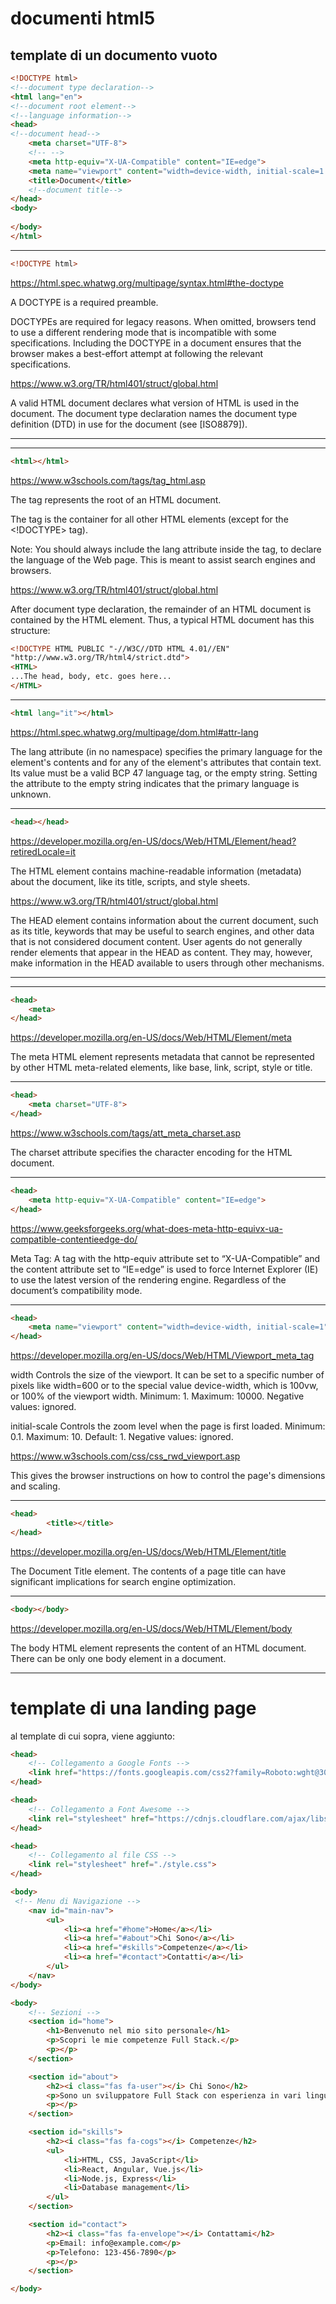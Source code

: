 # documenti html5 

## template di un documento vuoto
```html
<!DOCTYPE html>
<!--document type declaration-->
<html lang="en">
<!--document root element-->
<!--language information-->
<head>
<!--document head-->    
    <meta charset="UTF-8">
    <!-- -->
    <meta http-equiv="X-UA-Compatible" content="IE=edge">
    <meta name="viewport" content="width=device-width, initial-scale=1.0">
    <title>Document</title>
    <!--document title-->
</head>
<body>
    
</body>
</html>
```
___
```html
<!DOCTYPE html>
```
https://html.spec.whatwg.org/multipage/syntax.html#the-doctype

A DOCTYPE is a required preamble.

DOCTYPEs are required for legacy reasons. When omitted, browsers tend to use a different rendering mode that is incompatible with some specifications. Including the DOCTYPE in a document ensures that the browser makes a best-effort attempt at following the relevant specifications.

https://www.w3.org/TR/html401/struct/global.html

A valid HTML document declares what version of HTML is used in the document. The document type declaration names the document type definition (DTD) in use for the document (see [ISO8879]).

___
___
```html
<html></html>
```
https://www.w3schools.com/tags/tag_html.asp

The <html> tag represents the root of an HTML document.

The <html> tag is the container for all other HTML elements (except for the <!DOCTYPE> tag).

Note: You should always include the lang attribute inside the <html> tag, to declare the language of the Web page. This is meant to assist search engines and browsers.

https://www.w3.org/TR/html401/struct/global.html

After document type declaration, the remainder of an HTML document is contained by the HTML element. Thus, a typical HTML document has this structure:
```html
<!DOCTYPE HTML PUBLIC "-//W3C//DTD HTML 4.01//EN"
"http://www.w3.org/TR/html4/strict.dtd">
<HTML>
...The head, body, etc. goes here...
</HTML>
```
___



```html
<html lang="it"></html>
```
https://html.spec.whatwg.org/multipage/dom.html#attr-lang

The lang attribute (in no namespace) specifies the primary language for the element's contents and for any of the element's attributes that contain text. Its value must be a valid BCP 47 language tag, or the empty string. Setting the attribute to the empty string indicates that the primary language is unknown.
___
```html
<head></head>
```
https://developer.mozilla.org/en-US/docs/Web/HTML/Element/head?retiredLocale=it

The <head> HTML element contains machine-readable information (metadata) about the document, like its title, scripts, and style sheets.

https://www.w3.org/TR/html401/struct/global.html

The HEAD element contains information about the current document, such as its title, keywords that may be useful to search engines, and other data that is not considered document content. User agents do not generally render elements that appear in the HEAD as content. They may, however, make information in the HEAD available to users through other mechanisms.
___

___
```html
<head>
    <meta>
</head>
```
https://developer.mozilla.org/en-US/docs/Web/HTML/Element/meta


The meta HTML element represents metadata that cannot be represented by other HTML meta-related elements, like base, link, script, style or title.

___
```html
<head>
    <meta charset="UTF-8">
</head>
```
https://www.w3schools.com/tags/att_meta_charset.asp

The charset attribute specifies the character encoding for the HTML document.

___
```html
<head>
    <meta http-equiv="X-UA-Compatible" content="IE=edge">
</head>
```
https://www.geeksforgeeks.org/what-does-meta-http-equivx-ua-compatible-contentieedge-do/

Meta Tag: A tag with the http-equiv attribute set to “X-UA-Compatible” and the content attribute set to “IE=edge” is used to force Internet Explorer (IE) to use the latest version of the rendering engine. Regardless of the document’s compatibility mode.

___

```html
<head>
    <meta name="viewport" content="width=device-width, initial-scale=1" />
</head>
```
https://developer.mozilla.org/en-US/docs/Web/HTML/Viewport_meta_tag

width
Controls the size of the viewport. It can be set to a specific number of pixels like width=600 or to the special value device-width, which is 100vw, or 100% of the viewport width. Minimum: 1. Maximum: 10000. Negative values: ignored.

initial-scale
Controls the zoom level when the page is first loaded. Minimum: 0.1. Maximum: 10. Default: 1. Negative values: ignored.

https://www.w3schools.com/css/css_rwd_viewport.asp

This gives the browser instructions on how to control the page's dimensions and scaling.
___

```html
<head>
        <title></title>
</head>
```
https://developer.mozilla.org/en-US/docs/Web/HTML/Element/title

The Document Title element. The contents of a page title can have significant implications for search engine optimization.

___
```html
<body></body>
```
https://developer.mozilla.org/en-US/docs/Web/HTML/Element/body

The body HTML element represents the content of an HTML document. There can be only one body element in a document.
___

# template di una landing page

al template di cui sopra, viene aggiunto:

```html
<head>
    <!-- Collegamento a Google Fonts -->
    <link href="https://fonts.googleapis.com/css2?family=Roboto:wght@300;400&display=swap" rel="stylesheet">
</head>
```
```html
<head>
    <!-- Collegamento a Font Awesome -->
    <link rel="stylesheet" href="https://cdnjs.cloudflare.com/ajax/libs/font-awesome/6.0.0-beta3/css/all.min.css">
</head>       
```
```html
<head>    
    <!-- Collegamento al file CSS -->
    <link rel="stylesheet" href="./style.css">
</head>
```
```html
<body>
 <!-- Menu di Navigazione -->
    <nav id="main-nav">
        <ul>
            <li><a href="#home">Home</a></li>
            <li><a href="#about">Chi Sono</a></li>
            <li><a href="#skills">Competenze</a></li>
            <li><a href="#contact">Contatti</a></li>
        </ul>
    </nav>
</body>    
```
```html
<body>
    <!-- Sezioni -->
    <section id="home">
        <h1>Benvenuto nel mio sito personale</h1>
        <p>Scopri le mie competenze Full Stack.</p>
        <p></p>
    </section>

    <section id="about">
        <h2><i class="fas fa-user"></i> Chi Sono</h2>
        <p>Sono un sviluppatore Full Stack con esperienza in vari linguaggi e tecnologie.</p>
        <p></p>
    </section>

    <section id="skills">
        <h2><i class="fas fa-cogs"></i> Competenze</h2>
        <ul>
            <li>HTML, CSS, JavaScript</li>
            <li>React, Angular, Vue.js</li>
            <li>Node.js, Express</li>
            <li>Database management</li>
        </ul>
    </section>

    <section id="contact">
        <h2><i class="fas fa-envelope"></i> Contattami</h2>
        <p>Email: info@example.com</p>
        <p>Telefono: 123-456-7890</p>
        <p></p>
    </section>

</body>    
```
